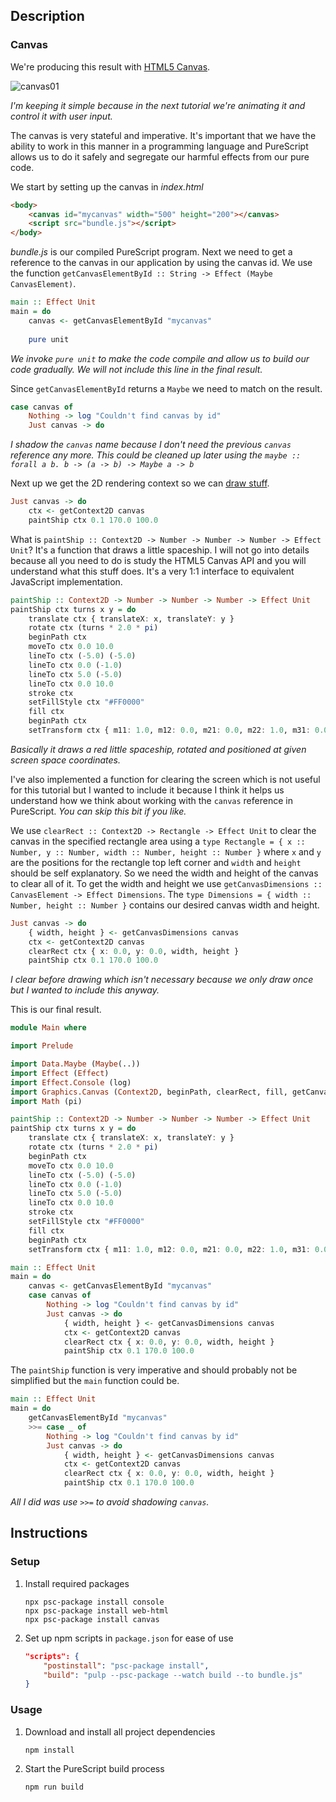 ## Description
### Canvas
We're producing this result with [HTML5 Canvas](https://www.w3schools.com/html/html5_canvas.asp).

![canvas01](https://user-images.githubusercontent.com/38290734/57141313-2eeadf80-6dba-11e9-8d24-ca4d3e78e55b.png)

*I'm keeping it simple because in the next tutorial we're animating it and control it with user input.*

The canvas is very stateful and imperative. It's important that we have the ability to work in this manner in a programming language and PureScript allows us to do it safely and segregate our harmful effects from our pure code.

We start by setting up the canvas in *index.html*
```html
<body>
    <canvas id="mycanvas" width="500" height="200"></canvas>
    <script src="bundle.js"></script>
</body>
```
*bundle.js* is our compiled PureScript program. Next we need to get a reference to the canvas in our application by using the canvas id. We use the function `getCanvasElementById :: String -> Effect (Maybe CanvasElement)`.
```purescript
main :: Effect Unit
main = do
    canvas <- getCanvasElementById "mycanvas"
    
    pure unit
```
*We invoke `pure unit` to make the code compile and allow us to build our code gradually. We will not include this line in the final result.*

Since `getCanvasElementById` returns a `Maybe` we need to match on the result.
```purescript
case canvas of
    Nothing -> log "Couldn't find canvas by id"
    Just canvas -> do
```
*I shadow the `canvas` name because I don't need the previous `canvas` reference any more. This could be cleaned up later using the `maybe :: forall a b. b -> (a -> b) -> Maybe a -> b`*

Next up we get the 2D rendering context so we can [draw stuff](https://www.w3schools.com/graphics/canvas_drawing.asp).
```purescript
Just canvas -> do
    ctx <- getContext2D canvas
    paintShip ctx 0.1 170.0 100.0
```
What is `paintShip :: Context2D -> Number -> Number -> Number -> Effect Unit`? It's a function that draws a little spaceship. I will not go into details because all you need to do is study the HTML5 Canvas API and you will understand what this stuff does. It's a very 1:1 interface to equivalent JavaScript implementation.
```purescript
paintShip :: Context2D -> Number -> Number -> Number -> Effect Unit
paintShip ctx turns x y = do
    translate ctx { translateX: x, translateY: y }
    rotate ctx (turns * 2.0 * pi)
    beginPath ctx
    moveTo ctx 0.0 10.0
    lineTo ctx (-5.0) (-5.0)
    lineTo ctx 0.0 (-1.0)
    lineTo ctx 5.0 (-5.0)
    lineTo ctx 0.0 10.0
    stroke ctx
    setFillStyle ctx "#FF0000"
    fill ctx
    beginPath ctx
    setTransform ctx { m11: 1.0, m12: 0.0, m21: 0.0, m22: 1.0, m31: 0.0, m32: 0.0 }
```
*Basically it draws a red little spaceship, rotated and positioned at given screen space coordinates.*

I've also implemented a function for clearing the screen which is not useful for this tutorial but I wanted to include it because I think it helps us understand how we think about working with the `canvas` reference in PureScript. *You can skip this bit if you like.*

We use `clearRect :: Context2D -> Rectangle -> Effect Unit` to clear the canvas in the specified rectangle area using a `type Rectangle = { x :: Number, y :: Number, width :: Number, height :: Number }` where `x` and `y` are the positions for the rectangle top left corner and `width` and `height` should be self explanatory. So we need the width and height of the canvas to clear all of it. To get the width and height we use `getCanvasDimensions :: CanvasElement -> Effect Dimensions`. The `type Dimensions = { width :: Number, height :: Number }` contains our desired canvas width and height.
```purescript
Just canvas -> do
    { width, height } <- getCanvasDimensions canvas
    ctx <- getContext2D canvas
    clearRect ctx { x: 0.0, y: 0.0, width, height }
    paintShip ctx 0.1 170.0 100.0
```
*I clear before drawing which isn't necessary because we only draw once but I wanted to include this anyway.*

This is our final result.
```purescript
module Main where

import Prelude

import Data.Maybe (Maybe(..))
import Effect (Effect)
import Effect.Console (log)
import Graphics.Canvas (Context2D, beginPath, clearRect, fill, getCanvasDimensions, getCanvasElementById, getContext2D, lineTo, moveTo, rotate, setFillStyle, setTransform, stroke, translate)
import Math (pi)

paintShip :: Context2D -> Number -> Number -> Number -> Effect Unit
paintShip ctx turns x y = do
    translate ctx { translateX: x, translateY: y }
    rotate ctx (turns * 2.0 * pi)
    beginPath ctx
    moveTo ctx 0.0 10.0
    lineTo ctx (-5.0) (-5.0)
    lineTo ctx 0.0 (-1.0)
    lineTo ctx 5.0 (-5.0)
    lineTo ctx 0.0 10.0
    stroke ctx
    setFillStyle ctx "#FF0000"
    fill ctx
    beginPath ctx
    setTransform ctx { m11: 1.0, m12: 0.0, m21: 0.0, m22: 1.0, m31: 0.0, m32: 0.0 }

main :: Effect Unit
main = do
    canvas <- getCanvasElementById "mycanvas"
    case canvas of
        Nothing -> log "Couldn't find canvas by id"
        Just canvas -> do
            { width, height } <- getCanvasDimensions canvas
            ctx <- getContext2D canvas
            clearRect ctx { x: 0.0, y: 0.0, width, height }
            paintShip ctx 0.1 170.0 100.0
```
The `paintShip` function is very imperative and should probably not be simplified but the `main` function could be.
```purescript
main :: Effect Unit
main = do
    getCanvasElementById "mycanvas"
    >>= case _ of
        Nothing -> log "Couldn't find canvas by id"
        Just canvas -> do
            { width, height } <- getCanvasDimensions canvas
            ctx <- getContext2D canvas
            clearRect ctx { x: 0.0, y: 0.0, width, height }
            paintShip ctx 0.1 170.0 100.0
```
*All I did was use `>>=` to avoid shadowing `canvas`.*
## Instructions
### Setup
1. Install required packages
    ```
    npx psc-package install console
    npx psc-package install web-html
    npx psc-package install canvas
    ```
1. Set up npm scripts in `package.json` for ease of use
    ```json
    "scripts": {
        "postinstall": "psc-package install",
        "build": "pulp --psc-package --watch build --to bundle.js"
    }
    ```
### Usage
1. Download and install all project dependencies
    ```
    npm install
    ```
1. Start the PureScript build process
    ```
    npm run build
    ```
